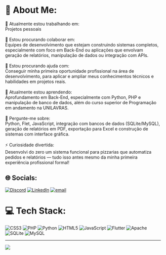 # 💫 About Me:
🔭 Atualmente estou trabalhando em:<br>Projetos pessoais<br><br>👯 Estou procurando colaborar em:<br>Equipes de desenvolvimento que estejam construindo sistemas completos, especialmente com foco em Back-End ou aplicações que envolvam geração de relatórios, manipulação de dados ou integração com APIs.<br><br>🤝 Estou procurando ajuda com:<br>Conseguir minha primeira oportunidade profissional na área de desenvolvimento, para aplicar e ampliar meus conhecimentos técnicos e habilidades em projetos reais.<br><br>🌱 Atualmente estou aprendendo:<br>Aprofundamento em Back-End, especialmente com Python, PHP e manipulação de banco de dados, além do curso superior de Programação em andamento na UNILAVRAS.<br><br>💬 Pergunte-me sobre:<br>Python, Flet, JavaScript, integração com bancos de dados (SQLite/MySQL), geração de relatórios em PDF, exportação para Excel e construção de sistemas com interface gráfica.<br><br>⚡ Curiosidade divertida:<br>Desenvolvi do zero um sistema funcional para pizzarias que automatiza pedidos e relatórios — tudo isso antes mesmo da minha primeira experiência profissional formal!


## 🌐 Socials:
[![Discord](https://img.shields.io/badge/Discord-%237289DA.svg?logo=discord&logoColor=white)](https://discord.gg/412451231114723332) [![LinkedIn](https://img.shields.io/badge/LinkedIn-%230077B5.svg?logo=linkedin&logoColor=white)](https://linkedin.com/in/carlos-henrique-k-8b344b330) [![email](https://img.shields.io/badge/Email-D14836?logo=gmail&logoColor=white)](mailto:carloshenriquealvarenga36@gmail.com) 

# 💻 Tech Stack:
![CSS3](https://img.shields.io/badge/css3-%231572B6.svg?style=for-the-badge&logo=css3&logoColor=white) ![PHP](https://img.shields.io/badge/php-%23777BB4.svg?style=for-the-badge&logo=php&logoColor=white) ![Python](https://img.shields.io/badge/python-3670A0?style=for-the-badge&logo=python&logoColor=ffdd54) ![HTML5](https://img.shields.io/badge/html5-%23E34F26.svg?style=for-the-badge&logo=html5&logoColor=white) ![JavaScript](https://img.shields.io/badge/javascript-%23323330.svg?style=for-the-badge&logo=javascript&logoColor=%23F7DF1E) ![Flutter](https://img.shields.io/badge/Flutter-%2302569B.svg?style=for-the-badge&logo=Flutter&logoColor=white) ![Apache](https://img.shields.io/badge/apache-%23D42029.svg?style=for-the-badge&logo=apache&logoColor=white) ![SQLite](https://img.shields.io/badge/sqlite-%2307405e.svg?style=for-the-badge&logo=sqlite&logoColor=white) ![MySQL](https://img.shields.io/badge/mysql-4479A1.svg?style=for-the-badge&logo=mysql&logoColor=white)

---
[![](https://visitcount.itsvg.in/api?id=77carlos71&icon=0&color=12)](https://visitcount.itsvg.in)

<!-- Proudly created with GPRM ( https://gprm.itsvg.in ) -->

